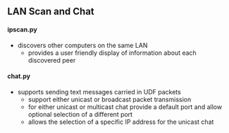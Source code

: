 ## **LAN Scan and Chat**

#### ipscan.py
- discovers other computers on the same LAN
    - provides a user friendly display of information about each discovered peer

#### chat.py
 - supports sending text messages carried in UDF packets
    - support either unicast or broadcast packet transmission
    - for either unicast or multicast chat provide a default port and allow optional 
      selection of a different port
    - allows the selection of a specific IP address for the unicast chat
